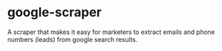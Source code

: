 # google-scraper
 A scraper that makes it easy for marketers to extract emails and phone numbers (leads) from google search results.
